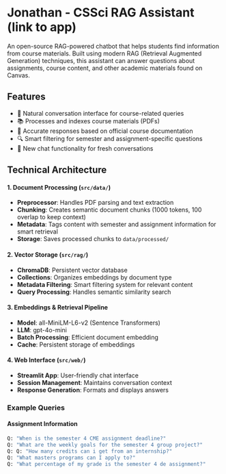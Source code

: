 # Jonathan - CSSci RAG Assistant (link to app)

An open-source RAG-powered chatbot that helps students find information from course materials. Built using modern RAG (Retrieval Augmented Generation) techniques, this assistant can answer questions about assignments, course content, and other academic materials found on Canvas.

## Features

- 🤖 Natural conversation interface for course-related queries
- 📚 Processes and indexes course materials (PDFs)
- 🎯 Accurate responses based on official course documentation
- 🔍 Smart filtering for semester and assignment-specific questions
- 🔄 New chat functionality for fresh conversations

## Technical Architecture
#### 1. Document Processing (`src/data/`)
- **Preprocessor**: Handles PDF parsing and text extraction
- **Chunking**: Creates semantic document chunks (1000 tokens, 100 overlap to keep context)
- **Metadata**: Tags content with semester and assignment information for smart retrieval
- **Storage**: Saves processed chunks to `data/processed/`

#### 2. Vector Storage (`src/rag/`)
- **ChromaDB**: Persistent vector database
- **Collections**: Organizes embeddings by document type
- **Metadata Filtering**: Smart filtering system for relevant content
- **Query Processing**: Handles semantic similarity search

#### 3. Embeddings & Retrieval Pipeline
- **Model**: all-MiniLM-L6-v2 (Sentence Transformers)
- **LLM**: gpt-4o-mini
- **Batch Processing**: Efficient document embedding
- **Cache**: Persistent storage of embeddings

#### 4. Web Interface (`src/web/`)
- **Streamlit App**: User-friendly chat interface
- **Session Management**: Maintains conversation context
- **Response Generation**: Formats and displays answers

### Example Queries

#### Assignment Information
```bash
Q: "When is the semester 4 CME assignment deadline?"
Q: "What are the weekly goals for the semester 4 group project?"
Q: Q: "How many credits can i get from an internship?"
Q: "What masters programs can I apply to?"
Q: "What percentage of my grade is the semester 4 de assignment?"

